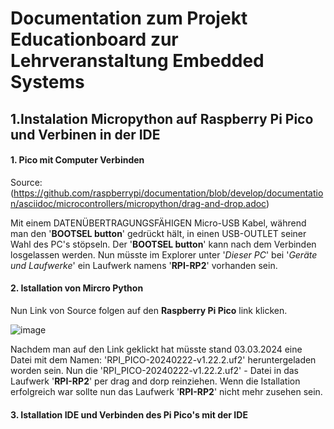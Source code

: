 # **Documentation zum Projekt Educationboard zur Lehrveranstaltung Embedded Systems**

## **1.Instalation Micropython auf Raspberry Pi Pico und Verbinen in der IDE**

#### 1. Pico mit Computer Verbinden

Source:(https://github.com/raspberrypi/documentation/blob/develop/documentation/asciidoc/microcontrollers/micropython/drag-and-drop.adoc)

Mit einem DATENÜBERTRAGUNGSFÄHIGEN Micro-USB Kabel, während man den '**BOOTSEL button**' gedrückt hält, in einen USB-OUTLET seiner Wahl des PC's stöpseln.
Der '**BOOTSEL button**' kann nach dem Verbinden losgelassen werden. Nun müsste im Explorer unter '*Dieser PC*' bei '*Geräte und Laufwerke*' ein Laufwerk namens '**RPI-RP2**' vorhanden sein. 

#### 2. Istallation von Mircro Python

Nun Link von Source folgen auf den **Raspberry Pi Pico** link klicken.

![image](https://github.com/Schledi777/ebunoard/assets/130638123/e6dbd6cc-b67a-4749-8757-4c0188bad334)

Nachdem man auf den Link geklickt hat müsste stand 03.03.2024 eine Datei mit dem Namen: 'RPI_PICO-20240222-v1.22.2.uf2' heruntergeladen worden sein.
Nun die 'RPI_PICO-20240222-v1.22.2.uf2' - Datei in das Laufwerk '**RPI-RP2**' per drag and dorp reinziehen.
Wenn die Istallation erfolgreich war sollte nun das Laufwerk '**RPI-RP2**' nicht mehr zusehen sein.

#### 3. Istallation IDE und Verbinden des Pi Pico's mit der IDE
